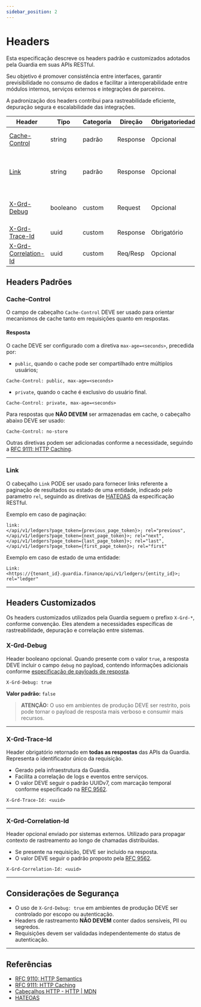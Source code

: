 ```yaml
---
sidebar_position: 2
---
```


# Headers

Esta especificação descreve os headers padrão e customizados adotados pela Guardia em suas APIs RESTful.

Seu objetivo é promover consistência entre interfaces, garantir previsibilidade no consumo de dados e facilitar a interoperabilidade entre módulos internos, serviços externos e integrações de parceiros.

A padronização dos headers contribui para rastreabilidade eficiente, depuração segura e escalabilidade das integrações.

| Header                  | Tipo     | Categoria | Direção   | Obrigatoriedade | Finalidade                                 |
|-------------------------|----------|-----------|-----------|-----------------|--------------------------------------------|
| [Cache-Control](#cache-control)           | string   | padrão    | Response  | Opcional        | Diretivas de controle de cache.            |
| [Link](#link)             | string   | padrão    | Response  | Opcional        | Links referente a paginação de resultados ou estado de uma entidade. |
| [X-Grd-Debug](#x-grd-debug)             | booleano | custom    | Request   | Opcional        | Ativa retorno de informações de debug.     |
| [X-Grd-Trace-Id](#x-grd-trace-id)          | uuid     | custom    | Response  | Obrigatório     | Rastreabilidade interna.                   |
| [X-Grd-Correlation-Id](#x-grd-correlation-id)    | uuid     | custom    | Req/Resp  | Opcional        | Propagação de contexto externo.            |

## Headers Padrões

### Cache-Control

O campo de cabeçalho `Cache-Control` DEVE ser usado para orientar mecanismos de cache tanto em requisições quanto em respostas.

#### Resposta

O cache DEVE ser configurado com a diretiva `max-age=<seconds>`, precedida por:

- `public`, quando o cache pode ser compartilhado entre múltiplos usuários;

```http
Cache-Control: public, max-age=<seconds>
```

- `private`, quando o cache é exclusivo do usuário final.

```http
Cache-Control: private, max-age=<seconds>
```

Para respostas que **NÃO DEVEM** ser armazenadas em cache, o cabeçalho abaixo DEVE ser usado:

```http
Cache-Control: no-store
```

Outras diretivas podem ser adicionadas conforme a necessidade, seguindo a [RFC 9111: HTTP Caching](https://datatracker.ietf.org/doc/html/rfc9111#section-5.2).

---

### Link

O cabeçalho `Link` PODE ser usado para fornecer links referente a paginação de resultados ou estado de uma entidade, indicado pelo parametro `rel`, seguindo as diretivas de [HATEOAS](https://restfulapi.net/hateoas) da especificação RESTful.

Exemplo em caso de paginação:

```http
link:
</api/v1/ledgers?page_token={previous_page_token}>; rel="previous",
</api/v1/ledgers?page_token={next_page_token}>; rel="next",
</api/v1/ledgers?page_token={last_page_token}>; rel="last",
</api/v1/ledgers?page_token={first_page_token}>; rel="first"
```

Exemplo em caso de estado de uma entidade:

```http
Link: <https://{tenant_id}.guardia.finance/api/v1/ledgers/{entity_id}>; rel="ledger"
```

---

## Headers Customizados

Os headers customizados utilizados pela Guardia seguem o prefixo `X-Grd-*`, conforme convenção. Eles atendem a necessidades específicas de rastreabilidade, depuração e correlação entre sistemas.

### X-Grd-Debug

Header booleano opcional. Quando presente com o valor `true`, a resposta DEVE incluir o campo `debug` no payload, contendo informações adicionais conforme [especificação de payloads de resposta](./http-response-payloads.md#em-caso-de-debug).

```http
X-Grd-Debug: true
```

**Valor padrão:** `false`

> **ATENÇÃO:**
> O uso em ambientes de produção DEVE ser restrito, pois pode tornar o payload de resposta mais verboso e consumir mais recursos.

---

### X-Grd-Trace-Id

Header obrigatório retornado em **todas as respostas** das APIs da Guardia. Representa o identificador único da requisição.

- Gerado pela infraestrutura da Guardia.
- Facilita a correlação de logs e eventos entre serviços.
- O valor DEVE seguir o padrão UUIDv7, com marcação temporal conforme especificado na [RFC 9562](https://datatracker.ietf.org/doc/html/rfc9562#name-uuid-version-7).

```http
X-Grd-Trace-Id: <uuid>
```

---

### X-Grd-Correlation-Id

Header opcional enviado por sistemas externos. Utilizado para propagar contexto de rastreamento ao longo de chamadas distribuídas.

- Se presente na requisição, DEVE ser incluído na resposta.
- O valor DEVE seguir o padrão proposto pela [RFC 9562](https://datatracker.ietf.org/doc/html/rfc9562).

```http
X-Grd-Correlation-Id: <uuid>
```

---

## Considerações de Segurança

- O uso de `X-Grd-Debug: true` em ambientes de produção DEVE ser controlado por escopo ou autenticação.
- Headers de rastreamento **NÃO DEVEM** conter dados sensíveis, PII ou segredos.
- Requisições devem ser validadas independentemente do status de autenticação.

---

## Referências

- [RFC 9110: HTTP Semantics](https://datatracker.ietf.org/doc/html/rfc9110)
- [RFC 9111: HTTP Caching](https://datatracker.ietf.org/doc/html/rfc9111)
- [Cabeçalhos HTTP - HTTP | MDN](https://developer.mozilla.org/pt-BR/docs/Web/HTTP/Headers)
- [HATEOAS](https://restfulapi.net/hateoas)
